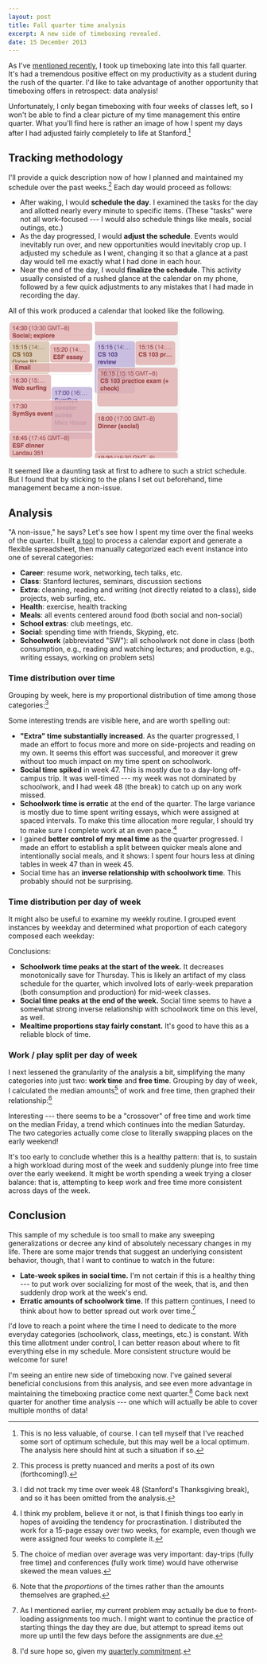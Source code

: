 ```yaml
---
layout: post
title: Fall quarter time analysis
excerpt: A new side of timeboxing revealed.
date: 15 December 2013
---
```


As I've [mentioned recently][1], I took up timeboxing late into this fall
quarter. It's had a tremendous positive effect on my productivity as a student
during the rush of the quarter. I'd like to take advantage of another
opportunity that timeboxing offers in retrospect: data analysis!

Unfortunately, I only began timeboxing with four weeks of classes left, so I
won't be able to find a clear picture of my time management this entire quarter.
What you'll find here is rather an image of how I spent my days after I had
adjusted fairly completely to life at Stanford.[^1]

## Tracking methodology

I'll provide a quick description now of how I planned and maintained my schedule
over the past weeks.[^2] Each day would proceed as follows:

- After waking, I would **schedule the day**. I examined the tasks for the day
  and allotted nearly every minute to specific items. (These "tasks" were not
  all work-focused --- I would also schedule things like meals, social outings,
  etc.)
- As the day progressed, I would **adjust the schedule**. Events would
  inevitably run over, and new opportunities would inevitably crop up. I
  adjusted my schedule as I went, changing it so that a glance at a past day
  would tell me exactly what I had done in each hour.
- Near the end of the day, I would **finalize the schedule**. This activity
  usually consisted of a rushed glance at the calendar on my phone, followed by
  a few quick adjustments to any mistakes that I had made in recording the day.

All of this work produced a calendar that looked like the following.

![The product of timeboxing](/uploads/timeboxes.png)

It seemed like a daunting task at first to adhere to such a strict schedule. But
I found that by sticking to the plans I set out beforehand, time management
became a non-issue.

## Analysis

"A non-issue," he says? Let's see how I spent my time over the final weeks of
the quarter. I built [a tool][2] to process a calendar export and generate a
flexible spreadsheet, then manually categorized each event instance into one of
several categories:

- **Career**: resume work, networking, tech talks, etc.
- **Class**: Stanford lectures, seminars, discussion sections
- **Extra**: cleaning, reading and writing (not directly related to a class),
  side projects, web surfing, etc.
- **Health**: exercise, health tracking
- **Meals**: all events centered around food (both social and non-social)
- **School extras**: club meetings, etc.
- **Social**: spending time with friends, Skyping, etc.
- **Schoolwork** (abbreviated "SW"): all schoolwork not done in class (both
  consumption, e.g., reading and watching lectures; and production, e.g.,
  writing essays, working on problem sets)

### Time distribution over time

Grouping by week, here is my proportional distribution of time among those
categories:[^3]

<script type="text/javascript" src="//ajax.googleapis.com/ajax/static/modules/gviz/1.0/chart.js"> {"dataSourceUrl":"//docs.google.com/a/gauthiers.net/spreadsheet/tq?key=0AnRdm_P3VbRDdE5DUFh1YjRzUmttRUhKbFRfN01hbkE&transpose=0&headers=1&range=A1%3AJ6&gid=7&pub=1","options":{"backgroundColor":{"fill":"transparent"},"titleTextStyle":{"bold":true,"color":"#000","fontSize":16},"series":{"0":{"errorBars":{"errorType":"none"},"color":"#3366cc","targetAxisIndex":0,"lineWidth":2,"hasAnnotations":true,"annotations":{"textStyle":{"color":"#b7b7b7","fontSize":"9"}}},"1":{}},"curveType":"","animation":{"duration":0},"width":600,"lineWidth":2,"hAxis":{"useFormatFromData":true,"title":"Week number","minValue":null,"viewWindowMode":null,"viewWindow":null,"maxValue":null},"vAxes":[{"useFormatFromData":true,"title":"Percentage of week time","minorGridlines":{"count":"2"},"minValue":null,"viewWindow":{"min":null,"max":null},"maxValue":null},{"title":"Total hours tracked","useFormatFromData":false,"formatOptions":{"source":"none"},"minValue":null,"viewWindow":{"min":null,"max":null},"maxValue":null}],"booleanRole":"certainty","title":"High-level category percentages over time","height":480,"legend":"right","focusTarget":"category","useFirstColumnAsDomain":true,"tooltip":{"trigger":"none"}},"state":{},"view":{},"isDefaultVisualization":false,"chartType":"LineChart","chartName":"Chart 4"} </script>

Some interesting trends are visible here, and are worth spelling out:

- **"Extra" time substantially increased**. As the quarter progressed, I made an
  effort to focus more and more on side-projects and reading on my own. It seems
  this effort was successful, and moreover it grew without too much impact on my
  time spent on schoolwork.
- **Social time spiked** in week 47. This is mostly due to a day-long off-campus
  trip. It was well-timed --- my week was not dominated by schoolwork, and I had
  week 48 (the break) to catch up on any work missed.
- **Schoolwork time is erratic** at the end of the quarter. The large variance
  is mostly due to time spent writing essays, which were assigned at spaced
  intervals. To make this time allocation more regular, I should try to make
  sure I complete work at an even pace.[^4]
- I gained **better control of my meal time** as the quarter progressed. I made
  an effort to establish a split between quicker meals alone and intentionally
  social meals, and it shows: I spent four hours less at dining tables in week
  47 than in week 45.
- Social time has an **inverse relationship with schoolwork time**. This
  probably should not be surprising.

### Time distribution per day of week

It might also be useful to examine my weekly routine. I grouped event instances
by weekday and determined what proportion of each category composed each
weekday:

<script type="text/javascript" src="//ajax.googleapis.com/ajax/static/modules/gviz/1.0/chart.js"> {"dataSourceUrl":"//docs.google.com/a/gauthiers.net/spreadsheet/tq?key=0AnRdm_P3VbRDdE5DUFh1YjRzUmttRUhKbFRfN01hbkE&transpose=0&headers=1&merge=COLS&range=B11%3AB18%2CD11%3AL18&gid=9&pub=1","options":{"backgroundColor":{"fill":"transparent"},"titleTextStyle":{"bold":true,"color":"#000","fontSize":16},"animation":{"duration":0},"width":600,"hAxis":{"useFormatFromData":true,"title":"Day of week","minValue":null,"viewWindowMode":null,"viewWindow":null,"maxValue":null},"vAxes":[{"useFormatFromData":true,"title":"","minorGridlines":{"count":"4"},"minValue":null,"logScale":false,"viewWindow":{"max":null,"min":null},"maxValue":null},{"useFormatFromData":true,"minValue":null,"logScale":false,"viewWindow":{"max":null,"min":null},"maxValue":null}],"booleanRole":"certainty","title":"High-level category percentages per day of week","height":600,"domainAxis":{"direction":1},"legend":"right","focusTarget":"category","isStacked":true,"tooltip":{"trigger":"none"}},"state":{},"view":{},"isDefaultVisualization":false,"chartType":"AreaChart","chartName":"Chart 4"} </script>

Conclusions:

- **Schoolwork time peaks at the start of the week.** It decreases monotonically
  save for Thursday. This is likely an artifact of my class schedule for the
  quarter, which involved lots of early-week preparation (both consumption and
  production) for mid-week classes.
- **Social time peaks at the end of the week.** Social time seems to have a
  somewhat strong inverse relationship with schoolwork time on this level, as
  well.
- **Mealtime proportions stay fairly constant.** It's good to have this as a
  reliable block of time.

### Work / play split per day of week

I next lessened the granularity of the analysis a bit, simplifying the many
categories into just two: **work time** and **free time**. Grouping by day of
week, I calculated the median amounts[^5] of work and free time, then graphed their
relationship:[^6]

<script type="text/javascript" src="//ajax.googleapis.com/ajax/static/modules/gviz/1.0/chart.js"> {"dataSourceUrl":"//docs.google.com/a/gauthiers.net/spreadsheet/tq?key=0AnRdm_P3VbRDdE5DUFh1YjRzUmttRUhKbFRfN01hbkE&transpose=0&headers=1&merge=COLS&range=B1%3AB8%2CH1%3AH8%2CF1%3AG8&gid=6&pub=1","options":{"backgroundColor":{"fill":"transparent"},"titleTextStyle":{"bold":true,"color":"#000","fontSize":16},"series":[{"color":"#efefef","targetAxisIndex":1,"type":"bars"},{"pointSize":0}],"animation":{"duration":0},"width":600,"type":"line","hAxis":{"useFormatFromData":true,"minValue":null,"viewWindow":{"min":null,"max":null},"maxValue":null},"vAxes":[{"useFormatFromData":true,"title":"Proportion of total work and free time","minorGridlines":{"count":"4"},"minValue":0,"viewWindowMode":"pretty","gridlines":{"count":"5"},"viewWindow":{"min":0,"max":1},"maxValue":1},{"useFormatFromData":true,"title":"# classes attended","minValue":null,"viewWindow":{"min":null,"max":null},"maxValue":null}],"booleanRole":"certainty","title":"Day-of-week work / play split","height":402,"legend":"in","focusTarget":"category","tooltip":{"trigger":"none"}},"state":{},"view":{},"isDefaultVisualization":false,"chartType":"ComboChart","chartName":"Chart 7"} </script>

Interesting --- there seems to be a "crossover" of free time and work time on
the median Friday, a trend which continues into the median Saturday. The two
categories actually come close to literally swapping places on the early
weekend!

It's too early to conclude whether this is a healthy pattern: that is, to
sustain a high workload during most of the week and suddenly plunge into free
time over the early weekend. It might be worth spending a week trying a closer
balance: that is, attempting to keep work and free time more consistent across
days of the week.

## Conclusion

This sample of my schedule is too small to make any sweeping generalizations or
decree any kind of absolutely necessary changes in my life. There are some major
trends that suggest an underlying consistent behavior, though, that I want to
continue to watch in the future:

- **Late-week spikes in social time.** I'm not certain if this is a healthy
  thing --- to put work over socializing for most of the week, that is, and
  then suddenly drop work at the week's end.
- **Erratic amounts of schoolwork time.** If this pattern continues, I need to
  think about how to better spread out work over time.[^7]

I'd love to reach a point where the time I need to dedicate to the more everyday
categories (schoolwork, class, meetings, etc.) is constant. With this time
allotment under control, I can better reason about where to fit everything else
in my schedule. More consistent structure would be welcome for sure!

I'm seeing an entire new side of timeboxing now. I've gained several beneficial
conclusions from this analysis, and see even more advantage in maintaining the
timeboxing practice come next quarter.[^8] Come back next quarter for another
time analysis --- one which will actually be able to cover multiple months of
data!

[1]: /2013/winter-2014#timeboxing
[2]: https://github.com/hans/ical2csv/blob/master/ical2csv.py

[^1]: This is no less valuable, of course. I can tell myself that I've reached some sort of optimum schedule, but this may well be a local optimum. The analysis here should hint at such a situation if so.
[^2]: This process is pretty nuanced and merits a post of its own (forthcoming!).
[^3]: I did not track my time over week 48 (Stanford's Thanksgiving break), and so it has been omitted from the analysis.
[^4]: I think my problem, believe it or not, is that I finish things too early in hopes of avoiding the tendency for procrastination. I distributed the work for a 15-page essay over two weeks, for example, even though we were assigned four weeks to complete it.
[^5]: The choice of median over average was very important: day-trips (fully free time) and conferences (fully work time) would have otherwise skewed the mean values.
[^6]: Note that the *proportions* of the times rather than the amounts themselves are graphed.
[^7]: As I mentioned earlier, my current problem may actually be due to front-loading assignments too much. I might want to continue the practice of starting things the day they are due, but attempt to spread items out more up until the few days before the assignments are due.
[^8]: I'd sure hope so, given my [quarterly commitment][1].
